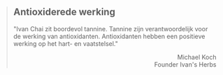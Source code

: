 ><h2>Antioxiderede werking</h2>
>
>"Ivan Chai zit boordevol tannine. Tannine zijn verantwoordelijk voor de werking van antioxidanten. Antioxidanten hebben een positieve werking op het hart- en vaatstelsel."
>
> <p style="text-align: right">Michael Koch <br> Founder Ivan's Herbs</p>
